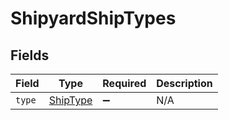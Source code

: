 # ShipyardShipTypes


## Fields

| Field                                       | Type                                        | Required                                    | Description                                 |
| ------------------------------------------- | ------------------------------------------- | ------------------------------------------- | ------------------------------------------- |
| `type`                                      | [ShipType](../../models/shared/ShipType.md) | :heavy_minus_sign:                          | N/A                                         |